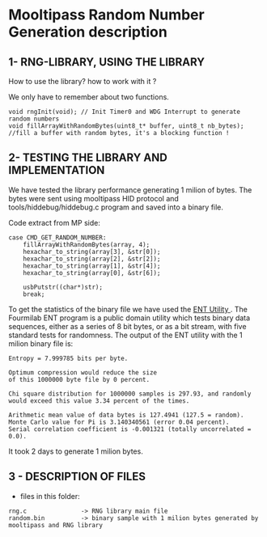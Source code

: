 Mooltipass Random Number Generation description
===============================================

1- RNG-LIBRARY, USING THE LIBRARY
---------------------------------
How to use the library? how to work  with it ?

We only have to remember about two functions.

```
void rngInit(void); // Init Timer0 and WDG Interrupt to generate random numbers
void fillArrayWithRandomBytes(uint8_t* buffer, uint8_t nb_bytes); //fill a buffer with random bytes, it's a blocking function !
```

2- TESTING THE LIBRARY AND IMPLEMENTATION
-----------------------------------------
We have tested the library performance generating 1 milion of bytes. The bytes were sent using mooltipass HID protocol and tools/hiddebug/hiddebug.c program and saved into a binary file.

Code extract from MP side:
```
case CMD_GET_RANDOM_NUMBER:
    fillArrayWithRandomBytes(array, 4);
    hexachar_to_string(array[3], &str[0]);
    hexachar_to_string(array[2], &str[2]);
    hexachar_to_string(array[1], &str[4]);
    hexachar_to_string(array[0], &str[6]);

    usbPutstr((char*)str);
    break;
```


To get the statistics of the binary file we have used the <a href="http://www.fourmilab.ch/random/"> ENT Utility </a>. The Fourmilab ENT program is a public domain utility which tests binary data sequences, either as a series of 8 bit bytes, or as a bit stream, with five standard tests for randomness. The output of the ENT utility with the 1 milion binary file is:

```
Entropy = 7.999785 bits per byte.

Optimum compression would reduce the size
of this 1000000 byte file by 0 percent.

Chi square distribution for 1000000 samples is 297.93, and randomly
would exceed this value 3.34 percent of the times.

Arithmetic mean value of data bytes is 127.4941 (127.5 = random).
Monte Carlo value for Pi is 3.140340561 (error 0.04 percent).
Serial correlation coefficient is -0.001321 (totally uncorrelated = 0.0).
```

It took 2 days to generate 1 milion bytes.

3 - DESCRIPTION OF FILES
------------------------
- files in this folder:

```
rng.c               -> RNG library main file
random.bin          -> binary sample with 1 milion bytes generated by mooltipass and RNG library
```
